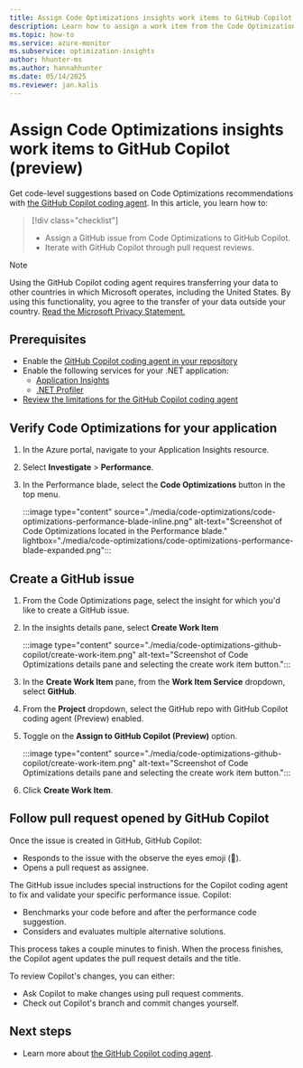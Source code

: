 ```yaml
---
title: Assign Code Optimizations insights work items to GitHub Copilot (preview)
description: Learn how to assign a work item from the Code Optimizations portal interface to the GitHub Copilot coding agent.
ms.topic: how-to
ms.service: azure-monitor
ms.subservice: optimization-insights
author: hhunter-ms
ms.author: hannahhunter
ms.date: 05/14/2025
ms.reviewer: jan.kalis
---
```


# Assign Code Optimizations insights work items to GitHub Copilot (preview)

Get code-level suggestions based on Code Optimizations recommendations with [the GitHub Copilot coding agent](https://docs.github.com/enterprise-cloud@latest/early-access/copilot/coding-agent). In this article, you learn how to:

> [!div class="checklist"]
>
> - Assign a GitHub issue from Code Optimizations to GitHub Copilot. 
> - Iterate with GitHub Copilot through pull request reviews.

> [!NOTE]
> Using the GitHub Copilot coding agent requires transferring your data to other countries in which Microsoft operates, including the United States. By using this functionality, you agree to the transfer of your data outside your country. [Read the
Microsoft Privacy Statement.](http://go.microsoft.com/fwlink/?LinkId=521839)
 
## Prerequisites
- Enable the [GitHub Copilot coding agent in your repository](https://docs.github.com/enterprise-cloud@latest/early-access/copilot/coding-agent/using-copilot-coding-agent#enabling-copilot-coding-agent-in-a-repository)
- Enable the following services for your .NET application:
   - [Application Insights](../app/create-workspace-resource.md)
   - [.NET Profiler](../profiler/profiler.md)
- [Review the limitations for the GitHub Copilot coding agent](https://docs.github.com/enterprise-cloud@latest/early-access/copilot/coding-agent/using-copilot-coding-agent#limitations-of-copilot-coding-agent)

## Verify Code Optimizations for your application 

1. In the Azure portal, navigate to your Application Insights resource.

1. Select **Investigate** > **Performance**.

1. In the Performance blade, select the **Code Optimizations** button in the top menu.

    :::image type="content" source="./media/code-optimizations/code-optimizations-performance-blade-inline.png" alt-text="Screenshot of Code Optimizations located in the Performance blade." lightbox="./media/code-optimizations/code-optimizations-performance-blade-expanded.png":::

## Create a GitHub issue

1. From the Code Optimizations page, select the insight for which you'd like to create a GitHub issue.

1. In the insights details pane, select **Create Work Item**

    :::image type="content" source="./media/code-optimizations-github-copilot/create-work-item.png" alt-text="Screenshot of Code Optimizations details pane and selecting the create work item button.":::

1. In the **Create Work Item** pane, from the **Work Item Service** dropdown, select **GitHub**.

1. From the **Project** dropdown, select the GitHub repo with GitHub Copilot coding agent (Preview) enabled. 

1. Toggle on the **Assign to GitHub Copilot (Preview)** option.

    :::image type="content" source="./media/code-optimizations-github-copilot/create-work-item.png" alt-text="Screenshot of Code Optimizations details pane and selecting the create work item button.":::

1. Click **Create Work Item**.

## Follow pull request opened by GitHub Copilot

Once the issue is created in GitHub, GitHub Copilot:
- Responds to the issue with the observe the eyes emoji (👀).  
- Opens a pull request as assignee.  
 
The GitHub issue includes special instructions for the Copilot coding agent to fix and validate your specific performance issue. Copilot:
- Benchmarks your code before and after the performance code suggestion.
- Considers and evaluates multiple alternative solutions. 

This process takes a couple minutes to finish. When the process finishes, the Copilot agent updates the pull request details and the title. 

To review Copilot's changes, you can either:
- Ask Copilot to make changes using pull request comments.
- Check out Copilot's branch and commit changes yourself.

## Next steps
- Learn more about [the GitHub Copilot coding agent](https://docs.github.com/enterprise-cloud@latest/early-access/copilot/coding-agent/using-copilot-coding-agent).